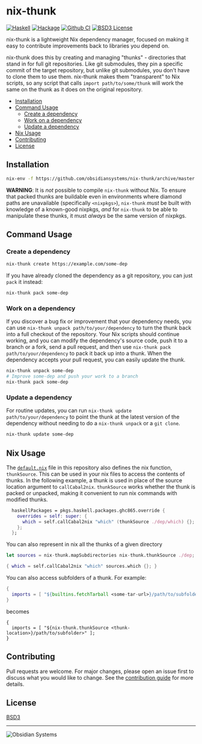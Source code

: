 nix-thunk
=========
[![Haskell](https://img.shields.io/badge/language-Haskell-orange.svg)](https://haskell.org) [![Hackage](https://img.shields.io/hackage/v/nix-thunk.svg)](https://hackage.haskell.org/package/nix-thunk) [![Github CI](https://github.com/obsidiansystems/nix-thunk/workflows/github-action/badge.svg)](https://github.com/obsidiansystems/nix-thunk/actions) [![BSD3 License](https://img.shields.io/badge/license-BSD3-blue.svg)](https://github.com/obsidiansystems/nix-thunk/blob/master/LICENSE)

nix-thunk is a lightweight Nix dependency manager, focused on making it easy to contribute improvements back to libraries you depend on.

nix-thunk does this by creating and managing "thunks" - directories that stand in for full git repositories.
Like git submodules, they pin a specific commit of the target repository, but unlike git submodules, you don't have to clone them to use them.
nix-thunk makes them "transparent" to Nix scripts, so any script that calls `import path/to/some/thunk` will work the same on the thunk as it does on the original repository.

* [Installation](#installation)
* [Command Usage](#command-usage)
  * [Create a dependency](#create-a-dependency)
  * [Work on a dependency](#work-on-a-dependency)
  * [Update a dependency](#update-a-dependency)
* [Nix Usage](#nix-usage)
* [Contributing](#contributing)
* [License](#license)

## Installation

```bash
nix-env -f https://github.com/obsidiansystems/nix-thunk/archive/master.tar.gz -iA command
```

**WARNING**: It is _not_ possible to compile `nix-thunk` without Nix.
To ensure that packed thunks are buildable even in environments where diamond paths are unavailable (specifically `<nixpkgs>`), `nix-thunk` _must_ be built with knowledge of a known-good nixpkgs, _and_ for `nix-thunk` to be able to manipulate these thunks, it must _always_ be the same version of nixpkgs.

## Command Usage

### Create a dependency

```bash
nix-thunk create https://example.com/some-dep
```

If you have already cloned the dependency as a git repository, you can just `pack` it instead:

```bash
nix-thunk pack some-dep
```

### Work on a dependency

If you discover a bug fix or improvement that your dependency needs, you can use `nix-thunk unpack path/to/your/dependency` to turn the thunk back into a full checkout of the repository.
Your Nix scripts should continue working, and you can modify the dependency's source code, push it to a branch or a fork, send a pull request, and then use `nix-thunk pack path/to/your/dependency` to pack it back up into a thunk.
When the dependency accepts your pull request, you can easily update the thunk.

```bash
nix-thunk unpack some-dep
# Improve some-dep and push your work to a branch
nix-thunk pack some-dep
```

### Update a dependency

For routine updates, you can run `nix-thunk update path/to/your/dependency` to point the thunk at the latest version of the dependency without needing to do a `nix-thunk unpack` or a `git clone`.

```bash
nix-thunk update some-dep
```

## Nix Usage

The [`default.nix`](default.nix) file in this repository also defines the nix function, `thunkSource`.
This can be used in your nix files to access the contents of thunks.
In the following example, a thunk is used in place of the source location argument to `callCabal2nix`.
`thunkSource` works whether the thunk is packed or unpacked, making it convenient to run nix commands with modified thunks.

```nix
  haskellPackages = pkgs.haskell.packages.ghc865.override {
    overrides = self: super: {
      which = self.callCabal2nix "which" (thunkSource ./dep/which) {};
    };
  };
```

You can also represent in nix all the thunks of a given directory
```nix
let sources = nix-thunk.mapSubdirectories nix-thunk.thunkSource ./dep;
```
```nix
{ which = self.callCabal2nix "which" sources.which {}; }
```

You can also access subfolders of a thunk.
For example:

```nix
{
  imports = [ "${builtins.fetchTarball <some-tar-url>}/path/to/subfolder" ];
}
```
becomes
```
{
  imports = [ "${nix-thunk.thunkSource <thunk-location>}/path/to/subfolder>" ];
}
```

## Contributing

Pull requests are welcome.
For major changes, please open an issue first to discuss what you would like to change.
See the [contribution guide](CONTRIBUTING.md) for more details.

## License
[BSD3](./LICENSE)

***

![Obsidian Systems](https://obsidian.systems/static/images/ObsidianSystemsLogo.svg)
